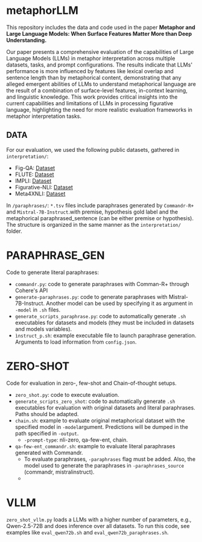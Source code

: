 # metaphorLLM

This repository includes the data and code used in the paper **Metaphor and Large Language Models: When Surface Features Matter More than Deep Understanding.**

Our paper presents a comprehensive evaluation of the capabilities of Large Language Models (LLMs) in metaphor interpretation across multiple datasets, tasks, and prompt configurations. The results indicate that LLMs' performance is more influenced by features like lexical overlap and sentence length than by metaphorical content, demonstrating that any alleged emergent abilities of LLMs to understand metaphorical language are the result of a combination of surface-level features, in-context learning, and linguistic knowledge. This work provides critical insights into the current capabilities and limitations of LLMs in processing figurative language, highlighting the need for more realistic evaluation frameworks in metaphor interpretation tasks.

## DATA
For our evaluation, we used the following public datasets, gathered in `interpretation/`:
- Fig-QA: [Dataset](https://github.com/nightingal3/fig-qa)
- FLUTE: [Dataset](https://github.com/tuhinjubcse/model-in-the-loop-fig-lang)
- IMPLI: [Dataset](https://github.com/UKPLab/acl2022-impli)
- Figurative-NLI: [Dataset](https://github.com/tuhinjubcse/Figurative-NLI)
- Meta4XNLI: [Dataset](https://huggingface.co/datasets/HiTZ/meta4xnli)

In `/paraphrases/`:
`*.tsv` files include paraphrases generated by `Commandr-R+` and `Mistral-7B-Instruct`.with premise, hypothesis gold label and the metaphorical paraphrased_sentence (can be either premise or hypothesis).
The structure is organized in the same manner as the `interpretation/` folder. 


# PARAPHRASE_GEN

Code to generate literal paraphrases:
- `commandr.py`: code to generate paraphrases with Comman-R+ through Cohere's API
- `generate-paraphrases.py`: code to generate paraphrases with Mistral-7B-Instruct. Another model can  be used by specifying it as argument in `-model` in `.sh` files.
- `generate_scripts_paraphrase.py`: code to automatically generate `.sh` executables for datasets and models (they must be included in datasets and models variables).
- `ìnstruct_p.sh`: example executable file to launch paraphrase generation. Arguments to load information from `config.json`.
  
# ZERO-SHOT
Code for evaluation in zero-, few-shot and Chain-of-thought setups.
- `zero_shot.py`: code to execute evaluation.
- `generate_scripts_zero_shot`: code to automatically generate `.sh` executables for evaluation with original datasets and literal paraphrases. Paths should be adapted.
- `chain.sh`: example to evaluate original metaphorical dataset with the specified model in `-model`argument. Predictions will be dumped in the path specified in `-output`.
  - `-prompt-type`: nli-zero, qa-few-ent, chain.
- `qa-few-ent_commandr.sh`: example to evaluate literal paraphrases generated with Commandr.
  - To evaluate paraphrases, `-paraphrases` flag must be added. Also, the model used to generate the paraphrases in `-paraphrases_source` (commandr, mistralinstruct).
  - 

# VLLM
`zero_shot_vllm.py` loads a LLMs with a higher number of parameters, e.g., Qwen-2.5-72B and does inference over all datasets. To run this code, see examples like `eval_qwen72b.sh` and `eval_qwen72b_paraphrases.sh`.
